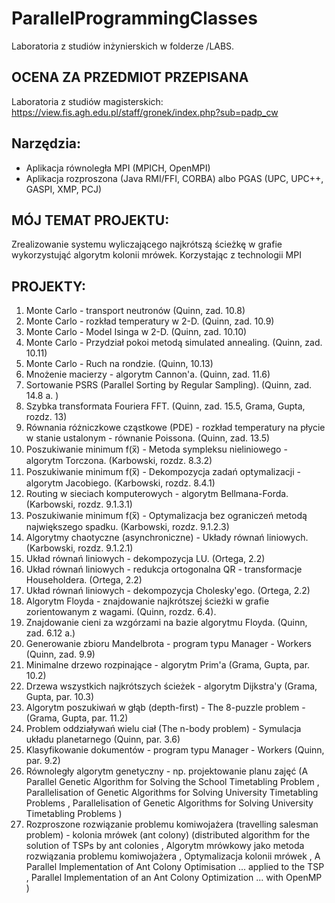 # ParallelProgrammingClasses

Laboratoria z studiów inżynierskich w folderze /LABS.

## OCENA ZA PRZEDMIOT PRZEPISANA

Laboratoria z studiów magisterskich: https://view.fis.agh.edu.pl/staff/gronek/index.php?sub=padp_cw

## Narzędzia:
-  Aplikacja równoległa MPI
(MPICH, OpenMPI)
- Aplikacja rozproszona
(Java RMI/FFI, CORBA)
albo PGAS
(UPC, UPC++, GASPI, XMP, PCJ)

## MÓJ TEMAT PROJEKTU:
Zrealizowanie systemu wyliczającego najkrótszą ścieżkę w grafie wykorzystująć algorytm kolonii mrówek. Korzystając z technologii MPI

## PROJEKTY:
1. Monte Carlo - transport neutronów (Quinn, zad. 10.8)
2. Monte Carlo - rozkład temperatury w 2-D. (Quinn, zad. 10.9)
3. Monte Carlo - Model Isinga w 2-D. (Quinn, zad. 10.10)
4. Monte Carlo - Przydział pokoi metodą simulated annealing. (Quinn, zad. 10.11)
5. Monte Carlo - Ruch na rondzie. (Quinn, 10.13)
6. Mnożenie macierzy - algorytm Cannon'a. (Quinn, zad. 11.6)
7. Sortowanie PSRS (Parallel Sorting by Regular Sampling). (Quinn, zad. 14.8 a. )
8. Szybka transformata Fouriera FFT. (Quinn, zad. 15.5, Grama, Gupta, rozdz. 13)
9. Równania różniczkowe cząstkowe (PDE) - rozkład temperatury na płycie w stanie ustalonym - równanie Poissona. (Quinn, zad. 13.5)
10. Poszukiwanie minimum f(x̅) - Metoda sympleksu nieliniowego - algorytm Torczona. (Karbowski, rozdz. 8.3.2)
11. Poszukiwanie minimum f(x̅) - Dekompozycja zadań optymalizacji - algorytm Jacobiego. (Karbowski, rozdz. 8.4.1)
12. Routing w sieciach komputerowych - algorytm Bellmana-Forda. (Karbowski, rozdz. 9.1.3.1)
13. Poszukiwanie minimum f(x̅) - Optymalizacja bez ograniczeń metodą największego spadku. (Karbowski, rozdz. 9.1.2.3)
14. Algorytmy chaotyczne (asynchroniczne) - Układy równań liniowych. (Karbowski, rozdz. 9.1.2.1)
15. Układ równań liniowych - dekompozycja LU. (Ortega, 2.2)
16. Układ równań liniowych - redukcja ortogonalna QR - transformacje Householdera. (Ortega, 2.2)
17. Układ równań liniowych - dekompozycja Cholesky'ego. (Ortega, 2.2)
18. Algorytm Floyda - znajdowanie najkrótszej ścieżki w grafie zorientowanym z wagami. (Quinn, rozdz. 6.4).
19. Znajdowanie cieni za wzgórzami na bazie algorytmu Floyda. (Quinn, zad. 6.12 a.)
20. Generowanie zbioru Mandelbrota - program typu Manager - Workers (Quinn, zad. 9.9)
21. Minimalne drzewo rozpinające - algorytm Prim'a (Grama, Gupta, par. 10.2)
22. Drzewa wszystkich najkrótszych ścieżek - algorytm Dijkstra'y (Grama, Gupta, par. 10.3)
23. Algorytm poszukiwań w głąb (depth-first) - The 8-puzzle problem - (Grama, Gupta, par. 11.2)
24. Problem oddziaływań wielu ciał (The n-body problem) - Symulacja układu planetarnego (Quinn, par. 3.6)
25. Klasyfikowanie dokumentów - program typu Manager - Workers (Quinn, par. 9.2)
26. Równoległy algorytm genetyczny - np. projektowanie planu zajęć (A Parallel Genetic Algorithm for Solving the School Timetabling Problem , Parallelisation of Genetic Algorithms for Solving University Timetabling Problems , Parallelisation of Genetic Algorithms for Solving University Timetabling Problems )
27. Rozproszone rozwiązanie problemu komiwojażera (travelling salesman problem) - kolonia mrówek (ant colony) (distributed algorithm for the solution of TSPs by ant colonies , Algorytm mrówkowy jako metoda rozwiązania problemu komiwojażera , Optymalizacja kolonii mrówek , A Parallel Implementation of Ant Colony Optimisation ... applied to the TSP , Parallel Implementation of an Ant Colony Optimization ... with OpenMP )